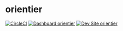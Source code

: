 # orientier

[![CircleCI](https://circleci.com/gh/ndewhurst/orientier.svg?style=shield)](https://circleci.com/gh/ndewhurst/orientier)
[![Dashboard orientier](https://img.shields.io/badge/dashboard-orientier-yellow.svg)](https://dashboard.pantheon.io/sites/b99827db-c3fe-4d8b-9c9e-774cde513e0c#dev/code)
[![Dev Site orientier](https://img.shields.io/badge/site-orientier-blue.svg)](http://dev-orientier.pantheonsite.io/)